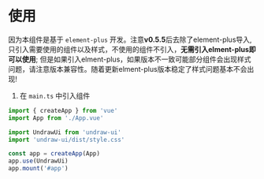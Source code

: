# 使用

因为本组件是基于 `element-plus` 开发。注意**v0.5.5**后去除了element-plus导入,只引入需要使用的组件以及样式，不使用的组件不引入，**无需引入elment-plus即可以使用**; 但是如果引入elment-plus，如果版本不一致可能部分组件会出现样式问题，请注意版本兼容性。随着更新elment-plus版本稳定了样式问题基本不会出现!

1. 在 `main.ts` 中引入组件

```ts
import { createApp } from 'vue'
import App from './App.vue'

import UndrawUi from 'undraw-ui'
import 'undraw-ui/dist/style.css'

const app = createApp(App)
app.use(UndrawUi)
app.mount('#app')

```